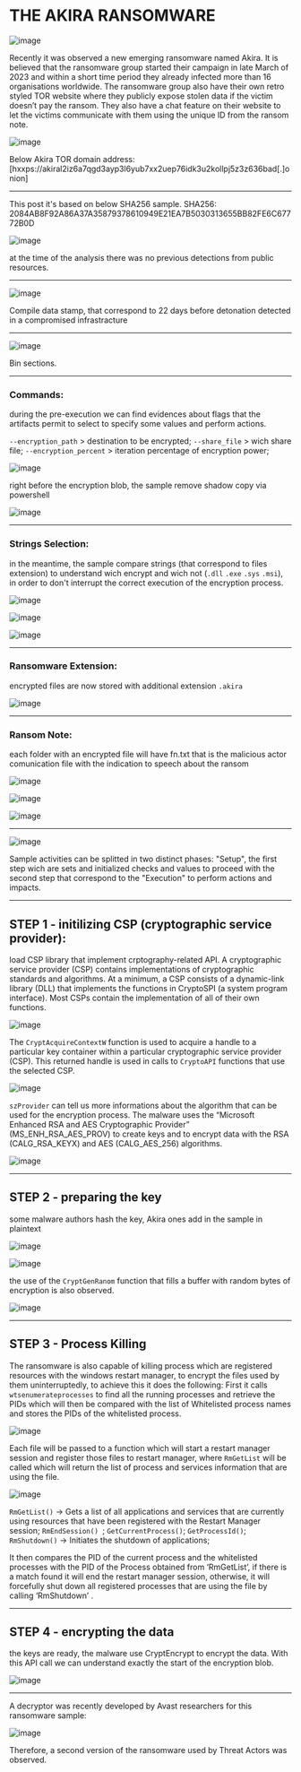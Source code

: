 # THE AKIRA RANSOMWARE

![image](https://github.com/5hidobu/5hidobu.github.io/assets/65976929/99314be0-c8de-499d-a000-3f01950f397a)

Recently it was observed a new emerging ransomware named Akira. It is believed that the ransomware group started their campaign in late March of 2023 and within a short time period they already infected more than 16 organisations worldwide. The ransomware group also have their own retro styled TOR website where they publicly expose stolen data if the victim doesn’t pay the ransom. They also have a chat feature on their website to let the victims communicate with them using the unique ID from the ransom note.

![image](https://github.com/5hidobu/5hidobu.github.io/assets/65976929/1e56b709-dd7d-47ac-8234-3610a16d23b1)

Below Akira TOR domain address:
[hxxps://akiral2iz6a7qgd3ayp3l6yub7xx2uep76idk3u2kollpj5z3z636bad[.]onion]

------

This post it's based on below SHA256 sample.
SHA256: 2084AB8F92A86A37A35879378610949E21EA7B5030313655BB82FE6C67772B0D

![image](https://github.com/5hidobu/5hidobu.github.io/assets/65976929/99d91ba9-cef8-406e-9ddf-655598771408)

at the time of the analysis there was no previous detections from public resources.

------

![image](https://github.com/5hidobu/5hidobu.github.io/assets/65976929/9d1884aa-c347-440d-a435-ba4782d0ac05)

Compile data stamp, that correspond to 22 days before detonation detected in a compromised infrastracture

------

![image](https://github.com/5hidobu/5hidobu.github.io/assets/65976929/27a543f2-3897-49e6-99b6-310021381e6e)

Bin sections.

------

### Commands:
during the pre-execution we can find evidences about flags that the artifacts permit to select to specify some values and perform actions. 

`--encryption_path` > destination to be encrypted;
`--share_file` > wich share file;
`--encryption_percent` > iteration percentage of encryption power;

![image](https://github.com/5hidobu/5hidobu.github.io/assets/65976929/d37071fd-c2b8-4a2f-991d-d5e57ec02f9a)

right before the encryption blob, the sample remove shadow copy via powershell

![image](https://github.com/5hidobu/5hidobu.github.io/assets/65976929/c1e30a3a-856a-456f-b242-657a2b8e98bd)

------
### Strings Selection:
in the meantime, the sample compare strings (that correspond to files extension) to understand wich encrypt and wich not (`.dll` `.exe` `.sys` `.msi`), in order to don't interrupt the correct execution of the encryption process.

![image](https://github.com/5hidobu/5hidobu.github.io/assets/65976929/82d0041c-8f52-44c7-ab72-6c5f9d008aee)

![image](https://github.com/5hidobu/5hidobu.github.io/assets/65976929/b07edcc1-a80c-4391-8b8f-d9a47846950d)

![image](https://github.com/5hidobu/5hidobu.github.io/assets/65976929/fe710ade-dffb-4cc8-ad7a-4070c847db8d)

------
### Ransomware Extension:
encrypted files are now stored with additional extension `.akira`

![image](https://github.com/5hidobu/5hidobu.github.io/assets/65976929/5c54099f-db29-423a-8171-5753a98f0ef9)

------
### Ransom Note:
each folder with an encrypted file will have fn.txt that is the malicious actor comunication file with the indication to speech about the ransom

![image](https://github.com/5hidobu/5hidobu.github.io/assets/65976929/e7ebb020-0674-49f3-b487-615af3b84b01)

![image](https://github.com/5hidobu/5hidobu.github.io/assets/65976929/f1ac4b86-8c0e-416c-a730-7a12a63dbe85)

![image](https://github.com/5hidobu/5hidobu.github.io/assets/65976929/7208ed3c-c4d8-49dd-954b-6d5aca7917b1)

------

![image](https://github.com/5hidobu/5hidobu.github.io/assets/65976929/0c37e506-7274-49c2-86bd-08fbd9edea90)

Sample activities can be splitted in two distinct phases: "Setup", the first step wich are sets and initialized checks and values to proceed with the second step that correspond to the "Execution" to perform actions and impacts.

------

## STEP 1 - initilizing CSP (cryptographic service provider):

load CSP library that implement crptography-related API.
A cryptographic service provider (CSP) contains implementations of cryptographic standards and algorithms. At a minimum, a CSP consists of a dynamic-link library (DLL) that implements the functions in CryptoSPI (a system program interface). Most CSPs contain the implementation of all of their own functions.

![image](https://github.com/5hidobu/5hidobu.github.io/assets/65976929/7495de50-2972-4d98-8f41-9ff8e4e4ae49)

The `CryptAcquireContextW` function is used to acquire a handle to a particular key container within a particular cryptographic service provider (CSP). This returned handle is used in calls to `CryptoAPI` functions that use the selected CSP.

![image](https://github.com/5hidobu/5hidobu.github.io/assets/65976929/146bc172-9fd1-401b-b98e-f0f814084dfc)

`szProvider` can tell us more informations about the algorithm that can be used for the encryption process.
The malware uses the “Microsoft Enhanced RSA and AES Cryptographic Provider” (MS_ENH_RSA_AES_PROV) to create keys and to encrypt data with the RSA (CALG_RSA_KEYX) and AES (CALG_AES_256) algorithms.

![image](https://github.com/5hidobu/5hidobu.github.io/assets/65976929/2f101daf-0757-4b68-8625-a054f30df0ba)

------

## STEP 2 - preparing the key
some malware authors hash the key, Akira ones add in the sample in plaintext

![image](https://github.com/5hidobu/5hidobu.github.io/assets/65976929/69462db3-a7fb-478a-abd3-f2ee9972d501)

![image](https://github.com/5hidobu/5hidobu.github.io/assets/65976929/dfdccfd7-a5ff-4914-9c09-531880d53f22)

the use of the `CryptGenRanom` function that fills a buffer with random bytes of encryption is also observed.

![image](https://github.com/5hidobu/5hidobu.github.io/assets/65976929/959d4f92-37a9-4c30-8510-300f474aa877)


------

## STEP 3 - Process Killing
The ransomware is also capable of killing process which are registered resources with the windows restart manager, to encrypt the files used by them uninterruptedly, to achieve this it does the following:
First it calls `wtsenumerateprocesses` to find all the running processes and retrieve the PIDs which will then be compared with the list of Whitelisted process names and stores the PIDs of the whitelisted process.

![image](https://github.com/5hidobu/5hidobu.github.io/assets/65976929/546c5471-15eb-4908-a397-06bc02eba7f6)

Each file will be passed to a function which will start a restart manager session and register those files to restart manager, where `RmGetList` will be called which will return the list of process and services information that are using the file.

![image](https://github.com/5hidobu/5hidobu.github.io/assets/65976929/14a4ae59-5e35-4c34-83f3-0d8d996dc500)

`RmGetList()` -> Gets a list of all applications and services that are currently using resources that have been registered with the Restart Manager session;
`RmEndSession() `;
`GetCurrentProcess()`;
`GetProcessId()`;
`RmShutdown()` -> Initiates the shutdown of applications;


It then compares the PID of the current process and the whitelisted processes with the PID of the Process obtained from ‘RmGetList’, if there is a match found it will end the restart manager session, otherwise, it will forcefully shut down all registered processes that are using the file by calling ‘RmShutdown’ .

------

## STEP 4 - encrypting the data
the keys are ready, the malware use CryptEncrypt to encrypt the data. 
With this API call we can understand exactly the start of the encryption blob. 

![image](https://github.com/5hidobu/5hidobu.github.io/assets/65976929/e6e9bc2d-7d89-4285-a6f4-8bf5bfdea1aa)

------

A decryptor was recently developed by Avast researchers for this ransomware sample:

![image](https://github.com/5hidobu/5hidobu.github.io/assets/65976929/a4f8cade-69d8-416e-8b32-8dc4afacb62d)

Therefore, a second version of the ransomware used by Threat Actors was observed.















